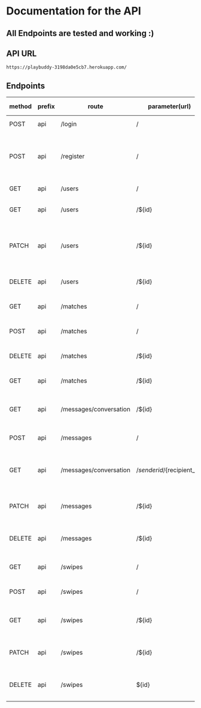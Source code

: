 # Documentation for the API

## All Endpoints are tested and working :)

## API URL

    https://playbuddy-3198da0e5cb7.herokuapp.com/

## Endpoints

| method | prefix | route                  | parameter(url)               | parameter(body)                                                                           | What it does                          |
| ------ | ------ | ---------------------- | ---------------------------- | ----------------------------------------------------------------------------------------- | ------------------------------------- |
| POST   | api    | /login                 | /                            | UsernameOfEmail and password                                                              | login to account                      |
| POST   | api    | /register              | /                            | Username, email, password, bio, location, games , platforms, skill_level, profile_picture | make a new account                    |
| GET    | api    | /users                 | /                            | /                                                                                         | retrieve all users                    |
| GET    | api    | /users                 | /${id}                       | /                                                                                         | retrieve a specific user by id        |
| PATCH  | api    | /users                 | /${id}                       | Username, email, password, bio, location, games , platforms, skill_level, profile_picture | updates a specific user by id         |
| DELETE | api    | /users                 | /${id}                       | /                                                                                         | delete a specific user by id          |
| GET    | api    | /matches               | /                            | /                                                                                         | retrieve all matches                  |
| POST   | api    | /matches               | /                            | userid1, userid2, time                                                                    | creates a new match                   |
| DELETE | api    | /matches               | /${id}                       | /                                                                                         | delete a specific match               |
| GET    | api    | /matches               | /${id}                       | /                                                                                         | retrieve a specific match             |
| GET    | api    | /messages/conversation | /${id}                       | /                                                                                         | retrieve the convos a user has        |
| POST   | api    | /messages              | /                            | sender_id, recipient_id, message, time                                                    | send a new message                    |
| GET    | api    | /messages/conversation | /${senderid}/${recipient_id} | /                                                                                         | retrieve the messages between 2 users |
| PATCH  | api    | /messages              | /${id}                       | sender_id, recipient_id, message, time                                                    | update a specific message by id       |
| DELETE | api    | /messages              | /${id}                       | /                                                                                         | delete a specific message by id       |
| GET    | api    | /swipes                | /                            | /                                                                                         | retrieve all the swipes               |
| POST   | api    | /swipes                | /                            | user_id , swiped_on_id , direction , time                                                 | creates a new swipe                   |
| GET    | api    | /swipes                | /${id}                       | /                                                                                         | retrieve a specific swipe by id       |
| PATCH  | api    | /swipes                | /${id}                       | user_id , swiped_on_id , direction , time                                                 | updates a specific swipe by id        |
| DELETE | api    | /swipes                | ${id}                        | /                                                                                         | delete a specific swipe by id         |
